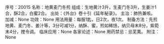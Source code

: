 序号：20015
名称：地黄麦门冬煎
组成：生地黄汁3升，生麦门冬3升，生姜汁1合，酥2合，白蜜2合。
出处：《外台》卷十引《延年秘录》。
主治：肺热兼咳。
加减：None
功效：None
用法用量：每服1匙，日2次，夜1次。
制备方法：先煎地黄、麦门冬、姜汁等，3分可减1分，纳酥、蜜，煎如稀饧，纳贝母末8分，紫菀末4分，搅令调。
临床应用：None
各家论述：None
用药禁忌：忌芜荑。
附注：None
